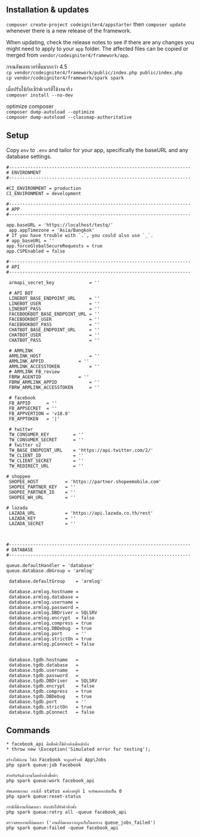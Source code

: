## Installation & updates

`composer create-project codeigniter4/appstarter` then `composer update` whenever
there is a new release of the framework.

When updating, check the release notes to see if there are any changes you might need to apply
to your `app` folder. The affected files can be copied or merged from
`vendor/codeigniter4/framework/app`.

กรณอัพเดทเวอร์ชั่นมากกว่า 4.5<br>
`cp vendor/codeigniter4/framework/public/index.php public/index.php`<br>
`cp vendor/codeigniter4/framework/spark spark`

เมื่อปรับใช้กับเซิร์ฟเวอร์ที่ใช้งานจริง<br>
`composer install --no-dev`

optimize composer <br>
`composer dump-autoload --optimize`<br>
`composer dump-autoload --classmap-authoritative`


## Setup

Copy `env` to `.env` and tailor for your app, specifically the baseURL
and any database settings.
```env
#--------------------------------------------------------------------
# ENVIRONMENT
#--------------------------------------------------------------------

#CI_ENVIRONMENT = production
CI_ENVIRONMENT = development

#--------------------------------------------------------------------
# APP
#--------------------------------------------------------------------

app.baseURL = 'https://localhost/testq/'
 app.appTimezone = 'Asia/Bangkok'
# If you have trouble with `.`, you could also use `_`.
# app_baseURL = ''
app.forceGlobalSecureRequests = true
app.CSPEnabled = false

#--------------------------------------------------------------------
# API
#--------------------------------------------------------------------

 armapi_secret_key             = ''

 # API BOT
 LINEBOT_BASE_ENDPOINT_URL     = ''
 LINEBOT_USER                  = ''
 LINEBOT_PASS                  = ''
 FACEBOOKBOT_BASE_ENDPOINT_URL = ''
 FACEBOOKBOT_USER              = ''
 FACEBOOKBOT_PASS              = ''
 CHATBOT_BASE_ENDPOINT_URL     = ''
 CHATBOT_USER                  = ''
 CHATBOT_PASS                  = ''

 # ARMLINK
 ARMLINK_HOST                  = ''
 ARMLINK_APPID		       = ''
 ARMLINK_ACCESSTOKEN	       = ''
 # ARMLINK FB_review
 FBRW_AGENTID 		       = ''
 FBRW_ARMLINK_APPID 	       = ''
 FBRW_ARMLINK_ACCESSTOKEN      = ''

 # facebook
 FB_APPID      = ''
 FB_APPSECRET  = ''
 FB_APPVERTION = 'v18.0'
 FB_APPTOKEN   = '|'

 # twittwr
 TW_CONSUMER_KEY         = ''
 TW_CONSUMER_SECRET      = ''
 # twitter v2
 TW_BASE_ENDPOINT_URL    = 'https://api.twitter.com/2/'
 TW_CLIENT_ID            = ''
 TW_CLIENT_SECRET        = ''
 TW_REDIRECT_URL         = ''

# shoppee
 SHOPEE_HOST          = 'https://partner.shopeemobile.com'
 SHOPEE_PARTNER_KEY   = ''
 SHOPEE_PARTNER_ID    = '' 
 SHOPEE_WH_URL        = ''

# lazada 
 LAZADA_URL           = 'https://api.lazada.co.th/rest'
 LAZADA_KEY           = ''
 LAZADA_SECRET        = ''



#--------------------------------------------------------------------
# DATABASE
#--------------------------------------------------------------------

queue.defaultHandler = 'database'
queue.database.dbGroup = 'armlog'

 database.defaultGroup    = 'armlog'

 database.armlog.hostname = 
 database.armlog.database = 
 database.armlog.username = 
 database.armlog.password = 
 database.armlog.DBDriver = SQLSRV
 database.armlog.encrypt  = false
 database.armlog.compress = true
 database.armlog.DBDebug  = true
 database.armlog.port     = ''
 database.armlog.strictOn = true
 database.armlog.pConnect = false


 database.tgdb.hostname   = 
 database.tgdb.database   = 
 database.tgdb.username   = 
 database.tgdb.password   = 
 database.tgdb.DBDriver   = SQLSRV
 database.tgdb.encrypt    = false
 database.tgdb.compress   = true
 database.tgdb.DBDebug    = true
 database.tgdb.port       = ''
 database.tgdb.strictOn   = true 
 database.tgdb.pConnect   = false
```
## Commands

``` 
* facebook_api คือชื่อคิวใช้อ้างอิงเมื่อเข้าถึง
* throw new \Exception('Simulated error for testing'); 

สร้างไฟล์งาน ไฟล์ Facebook จะถูกสร้างที่ App\Jobs
php spark queue:job Facebook

สำหรับรันคิวงานโดยอ้างอิงชื่อคิว
php spark queue:work facebook_api

อัพเดทสถานะ กรณีที่ status คงค้างอยู่ที 1 จะอัพเดทกลับเป็น 0
php spark queue:reset-status 

กรณีที่มีงานที่ล้มเหลว ส่งกลับไปยังคิวอีกคั้ง
php spark queue:retry all -queue facebook_api

ตรวจสอบงานที่ล้มเหลว ('งานที่ล้มเหลวจะถูกเก็บในตาราง queue_jobs_failed')
php spark queue:failed -queue facebook_api
```




